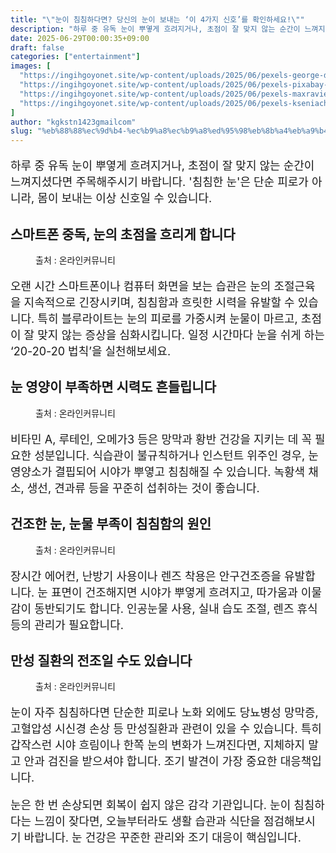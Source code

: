 ```yaml
---
title: "\"눈이 침침하다면? 당신의 눈이 보내는 ‘이 4가지 신호’를 확인하세요!\""
description: "하루 중 유독 눈이 뿌옇게 흐려지거나, 초점이 잘 맞지 않는 순간이 느껴지셨다면 주목해주시기 바랍니다. '침침한 눈'은 단순 피로가 아니라, 몸이 보내는 이상 신호일 수 있습니다."
date: 2025-06-29T00:00:35+09:00
draft: false
categories: ["entertainment"]
images: [
  "https://ingihgoyonet.site/wp-content/uploads/2025/06/pexels-george-dolgikh-551816-1310532-1024x683.jpg"
  "https://ingihgoyonet.site/wp-content/uploads/2025/06/pexels-pixabay-208518-1-1024x683.jpg"
  "https://ingihgoyonet.site/wp-content/uploads/2025/06/pexels-maxravier-3396959-1024x769.jpg"
  "https://ingihgoyonet.site/wp-content/uploads/2025/06/pexels-kseniachernaya-5752294-1-684x1024.jpg"
]
author: "kgkstn1423gmailcom"
slug: "%eb%88%88%ec%9d%b4-%ec%b9%a8%ec%b9%a8%ed%95%98%eb%8b%a4%eb%a9%b4-%eb%8b%b9%ec%8b%a0%ec%9d%98-%eb%88%88%ec%9d%b4-%eb%b3%b4%eb%82%b4%eb%8a%94-%ec%9d%b4-4%ea%b0%80%ec%a7%80-%ec%8b%a0%ed%98%b8"
---
```


<p style="font-size:18px">하루 중 유독 눈이 뿌옇게 흐려지거나, 초점이 잘 맞지 않는 순간이 느껴지셨다면 주목해주시기 바랍니다. '침침한 눈'은 단순 피로가 아니라, 몸이 보내는 이상 신호일 수 있습니다.</p> <h2 >스마트폰 중독, 눈의 초점을 흐리게 합니다</h2> <figure ><img src="https://ingihgoyonet.site/wp-content/uploads/2025/06/pexels-george-dolgikh-551816-1310532-1024x683.jpg" alt="" style="aspect-ratio:16/9;object-fit:cover"/><figcaption >출처 : 온라인커뮤니티</figcaption></figure> <p style="font-size:18px">오랜 시간 스마트폰이나 컴퓨터 화면을 보는 습관은 눈의 조절근육을 지속적으로 긴장시키며, 침침함과 흐릿한 시력을 유발할 수 있습니다. 특히 블루라이트는 눈의 피로를 가중시켜 눈물이 마르고, 초점이 잘 맞지 않는 증상을 심화시킵니다. 일정 시간마다 눈을 쉬게 하는 ‘20-20-20 법칙’을 실천해보세요.</p> <h2 >눈 영양이 부족하면 시력도 흔들립니다</h2> <figure ><img src="https://ingihgoyonet.site/wp-content/uploads/2025/06/pexels-pixabay-208518-1-1024x683.jpg" alt="" style="aspect-ratio:16/9;object-fit:cover"/><figcaption >출처 : 온라인커뮤니티</figcaption></figure> <p style="font-size:18px">비타민 A, 루테인, 오메가3 등은 망막과 황반 건강을 지키는 데 꼭 필요한 성분입니다. 식습관이 불규칙하거나 인스턴트 위주인 경우, 눈 영양소가 결핍되어 시야가 뿌옇고 침침해질 수 있습니다. 녹황색 채소, 생선, 견과류 등을 꾸준히 섭취하는 것이 좋습니다.</p> <h2 >건조한 눈, 눈물 부족이 침침함의 원인</h2> <figure ><img src="https://ingihgoyonet.site/wp-content/uploads/2025/06/pexels-maxravier-3396959-1024x769.jpg" alt="" style="aspect-ratio:16/9;object-fit:cover"/><figcaption >출처 : 온라인커뮤니티</figcaption></figure> <p style="font-size:18px">장시간 에어컨, 난방기 사용이나 렌즈 착용은 안구건조증을 유발합니다. 눈 표면이 건조해지면 시야가 뿌옇게 흐려지고, 따가움과 이물감이 동반되기도 합니다. 인공눈물 사용, 실내 습도 조절, 렌즈 휴식 등의 관리가 필요합니다.</p> <h2 >만성 질환의 전조일 수도 있습니다</h2> <figure ><img src="https://ingihgoyonet.site/wp-content/uploads/2025/06/pexels-kseniachernaya-5752294-1-684x1024.jpg" alt="" style="aspect-ratio:16/9;object-fit:cover"/><figcaption >출처 : 온라인커뮤니티</figcaption></figure> <p style="font-size:18px">눈이 자주 침침하다면 단순한 피로나 노화 외에도 당뇨병성 망막증, 고혈압성 시신경 손상 등 만성질환과 관련이 있을 수 있습니다. 특히 갑작스런 시야 흐림이나 한쪽 눈의 변화가 느껴진다면, 지체하지 말고 안과 검진을 받으셔야 합니다. 조기 발견이 가장 중요한 대응책입니다.</p> <p style="font-size:18px">눈은 한 번 손상되면 회복이 쉽지 않은 감각 기관입니다. 눈이 침침하다는 느낌이 잦다면, 오늘부터라도 생활 습관과 식단을 점검해보시기 바랍니다. 눈 건강은 꾸준한 관리와 조기 대응이 핵심입니다.</p>